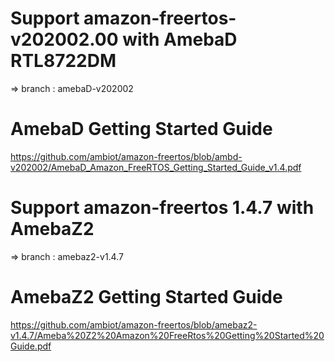 # Support amazon-freertos-v202002.00 with AmebaD RTL8722DM
=> branch : amebaD-v202002

# AmebaD Getting Started Guide
https://github.com/ambiot/amazon-freertos/blob/ambd-v202002/AmebaD_Amazon_FreeRTOS_Getting_Started_Guide_v1.4.pdf



# Support amazon-freertos 1.4.7 with AmebaZ2
=> branch : amebaz2-v1.4.7

# AmebaZ2 Getting Started Guide
https://github.com/ambiot/amazon-freertos/blob/amebaz2-v1.4.7/Ameba%20Z2%20Amazon%20FreeRtos%20Getting%20Started%20Guide.pdf



